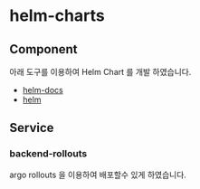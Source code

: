 # helm-charts

## Component

아래 도구를 이용하여 Helm Chart 를 개발 하였습니다.

- [helm-docs](https://formulae.brew.sh/formula/helm-docs)
- [helm](https://helm.sh/docs/intro/install/)

## Service

### backend-rollouts

argo rollouts 을 이용하여 배포할수 있게 하였습니다.

